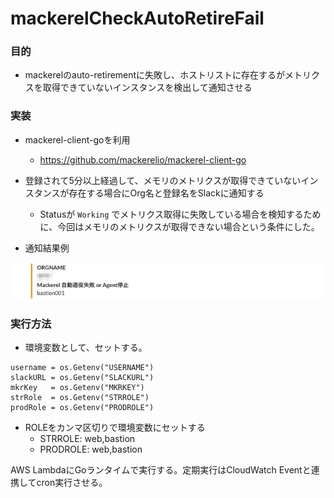 # mackerelCheckAutoRetireFail

### 目的
- mackerelのauto-retirementに失敗し、ホストリストに存在するがメトリクスを取得できていないインスタンスを検出して通知させる

### 実装
- mackerel-client-goを利用
  - https://github.com/mackerelio/mackerel-client-go
  
- 登録されて5分以上経過して、メモリのメトリクスが取得できていないインスタンスが存在する場合にOrg名と登録名をSlackに通知する
  - Statusが `Working` でメトリクス取得に失敗している場合を検知するために、今回はメモリのメトリクスが取得できない場合という条件にした。


- 通知結果例

![Alt Text](https://github.com/yhidetoshi/Pictures/raw/master/mackerel/mackerel-slack-notice.png)


### 実行方法

- 環境変数として、セットする。
```
username = os.Getenv("USERNAME")
slackURL = os.Getenv("SLACKURL")
mkrKey   = os.Getenv("MKRKEY")
strRole  = os.Getenv("STRROLE")
prodRole = os.Getenv("PRODROLE")
```
- ROLEをカンマ区切りで環境変数にセットする
  - STRROLE: web,bastion
  - PRODROLE: web,bastion


AWS LambdaにGoランタイムで実行する。定期実行はCloudWatch Eventと連携してcron実行させる。
